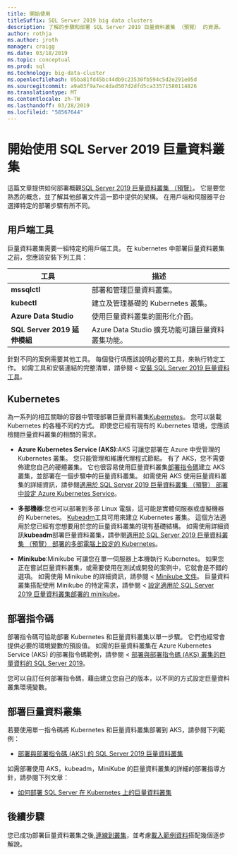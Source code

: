 ```yaml
---
title: 開始使用
titleSuffix: SQL Server 2019 big data clusters
description: 了解的步驟和部署 SQL Server 2019 巨量資料叢集 （預覽） 的資源。
author: rothja
ms.author: jroth
manager: craigg
ms.date: 03/18/2019
ms.topic: conceptual
ms.prod: sql
ms.technology: big-data-cluster
ms.openlocfilehash: 05ba81fd45bc44db9c23530fb594c5d2e291e05d
ms.sourcegitcommit: a9a03f9a7ec4dad507d2dfd5ca33571580114826
ms.translationtype: MT
ms.contentlocale: zh-TW
ms.lasthandoff: 03/28/2019
ms.locfileid: "58567644"
---
```

# <a name="get-started-with-sql-server-2019-big-data-clusters"></a>開始使用 SQL Server 2019 巨量資料叢集

這篇文章提供如何部署概觀[SQL Server 2019 巨量資料叢集 （預覽）](big-data-cluster-overview.md)。 它是要您熟悉的概念，並了解其他部署文件這一節中提供的架構。 在用戶端和伺服器平台選擇特定的部署步驟有所不同。

## <a id="tools"></a> 用戶端工具

巨量資料叢集需要一組特定的用戶端工具。 在 kubernetes 中部署巨量資料叢集之前，您應該安裝下列工具：

| 工具 | 描述 |
|---|---|
| **mssqlctl** | 部署和管理巨量資料叢集。 |
| **kubectl** | 建立及管理基礎的 Kubernetes 叢集。 |
| **Azure Data Studio** | 使用巨量資料叢集的圖形化介面。 |
| **SQL Server 2019 延伸模組** | Azure Data Studio 擴充功能可讓巨量資料叢集功能。 |

針對不同的案例需要其他工具。 每個發行項應該說明必要的工具，來執行特定工作。 如需工具和安裝連結的完整清單，請參閱 <<c0> [ 安裝 SQL Server 2019 巨量資料工具](deploy-big-data-tools.md)。

## <a name="kubernetes"></a>Kubernetes

為一系列的相互關聯的容器中管理部署巨量資料叢集[Kubernetes](https://kubernetes.io/docs/home)。 您可以裝載 Kubernetes 的各種不同的方式。 即使您已經有現有的 Kubernetes 環境，您應該檢閱巨量資料叢集的相關的需求。

- **Azure Kubernetes Service (AKS)**:AKS 可讓您部署在 Azure 中受管理的 Kubernetes 叢集。 您只能管理和維護代理程式節點。 有了 AKS，您不需要佈建您自己的硬體叢集。 它也很容易使用巨量資料叢集[部署指令碼](quickstart-big-data-cluster-deploy.md)建立 AKS 叢集，並部署在一個步驟中的巨量資料叢集。 如需使用 AKS 使用巨量資料叢集的詳細資訊，請參閱[適用於 SQL Server 2019 巨量資料叢集 （預覽） 部署中設定 Azure Kubernetes Service](deploy-on-aks.md)。

- **多部機器**:您也可以部署到多部 Linux 電腦，這可能是實體伺服器或虛擬機器的 Kubernetes。 [Kubeadm](https://kubernetes.io/docs/setup/independent/create-cluster-kubeadm/)工具可用來建立 Kubernetes 叢集。 這個方法適用於您已經有您想要用於您的巨量資料叢集的現有基礎結構。 如需使用詳細資訊**kubeadm**部署巨量資料叢集，請參閱[適用於 SQL Server 2019 巨量資料叢集 （預覽） 部署的多部電腦上設定的 Kubernetes](deploy-with-kubeadm.md)。

- **Minikube**:Minikube 可讓您在單一伺服器上本機執行 Kubernetes。 如果您正在嘗試巨量資料叢集，或需要使用在測試或開發的案例中，它就會是不錯的選項。 如需使用 Minikube 的詳細資訊，請參閱 < [Minikube 文件](https://kubernetes.io/docs/setup/minikube/)。 巨量資料叢集搭配使用 Minikube 的特定需求，請參閱 <<c0> [ 設定適用於 SQL Server 2019 巨量資料叢集部署的 minikube](deploy-on-minikube.md)。

## <a name="deployment-scripts"></a>部署指令碼

部署指令碼可協助部署 Kubernetes 和巨量資料叢集以單一步驟。 它們也經常會提供必要的環境變數的預設值。 如需的巨量資料叢集在 Azure Kubernetes Service (AKS) 的部署指令碼範例，請參閱 <<c0> [ 部署與部署指令碼 (AKS) 叢集的巨量資料的 SQL Server 2019](quickstart-big-data-cluster-deploy.md)。

您可以自訂任何部署指令碼，藉由建立您自己的版本，以不同的方式設定巨量資料叢集環境變數。

## <a name="deploy-a-big-data-cluster"></a>部署巨量資料叢集

若要使用單一指令碼將 Kubernetes 和巨量資料叢集部署到 AKS，請參閱下列範例：

- [部署與部署指令碼 (AKS) 的 SQL Server 2019 巨量資料叢集](quickstart-big-data-cluster-deploy.md)

如需部署使用 AKS，kubeadm，MiniKube 的巨量資料叢集的詳細的部署指導方針，請參閱下列文章：

- [如何部署 SQL Server 在 Kubernetes 上的巨量資料叢集](deployment-guidance.md)

## <a name="next-steps"></a>後續步驟

您已成功部署巨量資料叢集之後,[連線到叢集](connect-to-big-data-cluster.md)，並考慮[載入範例資料](tutorial-load-sample-data.md)搭配幾個逐步解說。
